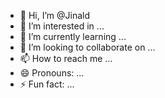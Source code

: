 - 👋 Hi, I’m @Jinald
- 👀 I’m interested in ...
- 🌱 I’m currently learning ...
- 💞️ I’m looking to collaborate on ...
- 📫 How to reach me ...
- 😄 Pronouns: ...
- ⚡ Fun fact: ...

<!---
Jinald/Jinald is a ✨ special ✨ repository because its `README.md` (this file) appears on your GitHub profile.
You can click the Preview link to take a look at your changes.
--->
